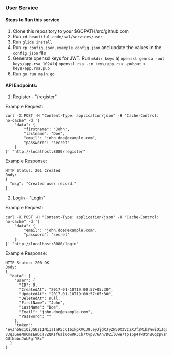 ### User Service

#### Steps to Run this service
1. Clone this repository to your $GOPATH/src/github.com
2. Run `cd beautiful-code/sal/services/user`
3. Run `glide install`
4. Run `cp config.json.example config.json` and update the values in the `config.json` file
5. Generate openssl keys for JWT. Run `mkdir keys`
		a) `openssl genrsa -out keys/app.rsa 1024`
		b) `openssl rsa -in keys/app.rsa -pubout > keys/app.rsa.pub`
6. Run `go run main.go`

#### API Endpoints:
1. Register - "/register"

Example Request:
```
curl -X POST -H "Content-Type: application/json" -H "Cache-Control: no-cache" -d '{
	"data": {
		"firstname": "John",
		"lastname": "Doe",
		"email": "john.doe@example.com",
		"password": "secret"
	}
}' "http://localhost:8080/register"
```

Example Response:
```
HTTP Status: 201 Created
Body:
{
  "msg": "Created user record."
}
```

2. Login - "Login"

Example Request:
```
curl -X POST -H "Content-Type: application/json" -H "Cache-Control: no-cache" -d '{
	"data": {
		"email": "john.doe@example.com",
		"password": "secret"
	}
}' "http://localhost:8080/login"
```

Example Response:
```
HTTP Status: 200 OK
Body:
{
  "data": {
    "user": {
      "ID": 9,
      "CreatedAt": "2017-01-10T19:00:57+05:30",
      "UpdatedAt": "2017-01-10T19:00:57+05:30",
      "DeletedAt": null,
      "FirstName": "John",
      "LastName": "Doe",
      "Email": "john.doe@example.com",
      "Password": ""
    },
    "token": "eyJhbGciOiJSUzI1NiIsInR5cCI6IkpXVCJ9.eyJjdXJyZW50X3VzZXJfZW1haWwiOiJqb2huLmRvZUBleGFtcGxlLmNvbSIsImV4cCI6MTQ4NDA1ODY2MSwiaXNzIjoiYWRtaW4ifQ.fHTASFARMM4j5xRdvDQrocwDc-vJqJGeeNnOmsEWDCT7ZQKsf6ai0owRR3Cb7tvp876An7D2IlOwW7tp16p4TwQtn8GqzpvzMFIKCrgmcYoW8FKACKC_WmFWsbn8IPczc6PrDZ7cEyDPv4djf00c54GVov-GUtNbbcJubEgfYBc"
  }
}
```
